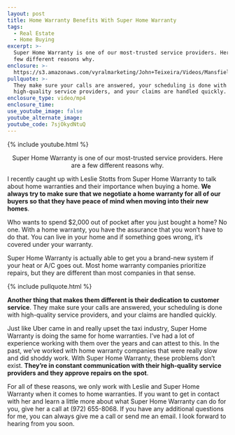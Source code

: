 ```yaml
---
layout: post
title: Home Warranty Benefits With Super Home Warranty
tags:
  - Real Estate
  - Home Buying
excerpt: >-
  Super Home Warranty is one of our most-trusted service providers. Here are a
  few different reasons why.
enclosure: >-
  https://s3.amazonaws.com/vyralmarketing/John+Teixeira/Videos/Mansfield+Real+Estate+Agent+-+Home+Warranty+Benefits+With+Super+Home+Warranty.mp4
pullquote: >-
  They make sure your calls are answered, your scheduling is done with
  high-quality service providers, and your claims are handled quickly.
enclosure_type: video/mp4
enclosure_time:
use_youtube_image: false
youtube_alternate_image:
youtube_code: 7sjOkydNtuQ
---
```


{% include youtube.html %}

<center>Super Home Warranty is one of our most-trusted service providers. Here are a few different reasons why.</center>

I recently caught up with Leslie Stotts from Super Home Warranty to talk about home warranties and their importance when buying a home. **We always try to make sure that we negotiate a home warranty for all of our buyers so that they have peace of mind when moving into their new homes**.

Who wants to spend $2,000 out of pocket after you just bought a home? No one. With a home warranty, you have the assurance that you won’t have to do that. You can live in your home and if something goes wrong, it’s covered under your warranty.

Super Home Warranty is actually able to get you a brand-new system if your heat or A/C goes out. Most home warranty companies prioritize repairs, but they are different than most companies in that sense.

{% include pullquote.html %}

**Another thing that makes them different is their dedication to customer service**. They make sure your calls are answered, your scheduling is done with high-quality service providers, and your claims are handled quickly.

Just like Uber came in and really upset the taxi industry, Super Home Warranty is doing the same for home warranties. I’ve had a lot of experience working with them over the years and can attest to this. In the past, we’ve worked with home warranty companies that were really slow and did shoddy work. With Super Home Warranty, these problems don’t exist. **They’re in constant communication with their high-quality service providers and they approve repairs on the spot**.

For all of these reasons, we only work with Leslie and Super Home Warranty when it comes to home warranties. If you want to get in contact with her and learn a little more about what Super Home Warranty can do for you, give her a call at (972) 655-8068. If you have any additional questions for me, you can always give me a call or send me an email. I look forward to hearing from you soon.